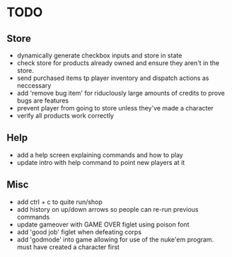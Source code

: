 # TODO

## Store

<!-- - add descriptions to all products -->

- dynamically generate checkbox inputs and store in state
- check store for products already owned and ensure they aren't in the store.
- send purchased items tp player inventory and dispatch actions as neccessary
- add 'remove bug item' for riduclously large amounts of credits to prove bugs are features
- prevent player from going to store unless they've made a character
- verify all products work correctly

## Help

- add a help screen explaining commands and how to play
- update intro with help command to point new players at it

## Misc

- add ctrl + c to quite run/shop
- add history on up/down arrows so people can re-run previous commands
- update gameover with GAME OVER figlet using poison font
- add 'good job' figlet when defeating corps
- add 'godmode' into game allowing for use of the nuke'em program. must have created a character first
